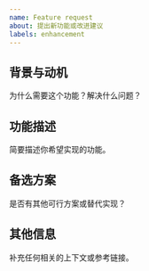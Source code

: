 ```yaml
---
name: Feature request
about: 提出新功能或改进建议
labels: enhancement
---
```


## 背景与动机
为什么需要这个功能？解决什么问题？

## 功能描述
简要描述你希望实现的功能。

## 备选方案
是否有其他可行方案或替代实现？

## 其他信息
补充任何相关的上下文或参考链接。